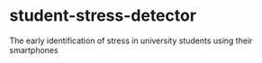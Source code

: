 # student-stress-detector
The early identification of stress in university students using their smartphones
